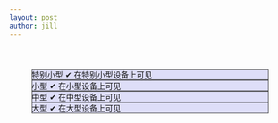 ```yaml
---
layout: post
author: jill
---
```

<div class="container" style="padding: 40px;">
    <div class="row visible-on">
        <div class="col-xs-6 col-sm-3" style="background-color: #dedef8;
        box-shadow: inset 1px -1px 1px #444, inset -1px 1px 1px #444;">
            <span class="hidden-xs">特别小型</span>
            <span class="visible-xs">✔ 在特别小型设备上可见</span>
        </div>
        <div class="col-xs-6 col-sm-3" style="background-color: #dedef8;
        box-shadow: inset 1px -1px 1px #444, inset -1px 1px 1px #444;">
            <span class="hidden-sm">小型</span>
            <span class="visible-sm">✔ 在小型设备上可见</span>
        </div>
        <div class="clearfix visible-xs"></div>
        <div class="col-xs-6 col-sm-3" style="background-color: #dedef8;
        box-shadow: inset 1px -1px 1px #444, inset -1px 1px 1px #444;">
            <span class="hidden-md">中型</span>
            <span class="visible-md">✔ 在中型设备上可见</span>
        </div>
        <div class="col-xs-6 col-sm-3" style="background-color: #dedef8;
        box-shadow: inset 1px -1px 1px #444, inset -1px 1px 1px #444;">
            <span class="hidden-lg">大型</span>
            <span class="visible-lg">✔ 在大型设备上可见</span>
        </div>
    </div>
</div>